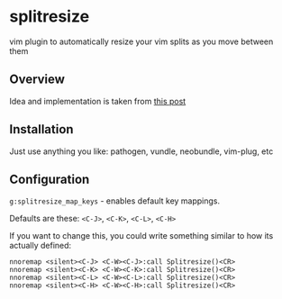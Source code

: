 # splitresize
vim plugin to automatically resize your vim splits as you move between them

## Overview
Idea and implementation is taken from [this post](http://janneinosaka.blogspot.ru/2014/10/automatically-resize-vim-splits.html)

## Installation
Just use anything you like: pathogen, vundle, neobundle, vim-plug, etc

## Configuration
`g:splitresize_map_keys` - enables default key mappings.

Defaults are these: `<C-J>`, `<C-K>`, `<C-L>`, `<C-H>`

If you want to change this, you could write something similar to how its actually defined:
```
nnoremap <silent><C-J> <C-W><C-J>:call Splitresize()<CR>
nnoremap <silent><C-K> <C-W><C-K>:call Splitresize()<CR>
nnoremap <silent><C-L> <C-W><C-L>:call Splitresize()<CR>
nnoremap <silent><C-H> <C-W><C-H>:call Splitresize()<CR>
```
